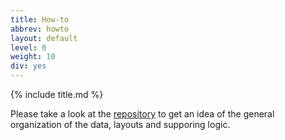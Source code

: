 ```yaml
---
title: How-to
abbrev: howto
layout: default
level: 0
weight: 10
div: yes
---
```

{% include title.md %}

Please take a look at the <a href="https://github.com/eic/eic.github.io" target="_blank">repository</a>
to get an idea of the general organization of the data, layouts and supporing logic.
